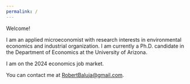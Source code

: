 ```yaml
---
permalink: /
---
```

Welcome!  

I am an applied microeconomist with research interests in environmental economics and industrial organization. I am currently a Ph.D. candidate in the Department of Economics at the University of Arizona.  

I am on the 2024 economics job market.

You can contact me at [RobertBaluja@gmail.com](mailto:RobertBaluja@gmail.com).
